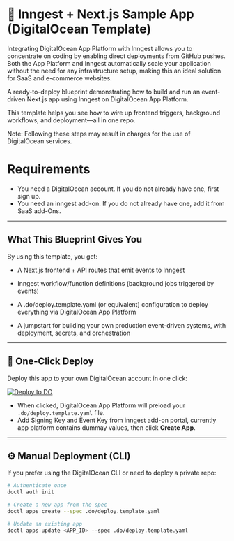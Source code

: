 # 🧩 Inngest + Next.js Sample App (DigitalOcean Template)

Integrating DigitalOcean App Platform with Inngest allows you to concentrate on coding by enabling direct deployments from GitHub pushes. Both the App Platform and Inngest automatically scale your application without the need for any infrastructure setup, making this an ideal solution for SaaS and e-commerce websites.

A ready-to-deploy blueprint demonstrating how to build and run an event-driven Next.js app using Inngest on DigitalOcean App Platform.

This template helps you see how to wire up frontend triggers, background workflows, and deployment—all in one repo.

Note: Following these steps may result in charges for the use of DigitalOcean services.

# Requirements
* You need a DigitalOcean account. If you do not already have one, first sign up.
* You need an inngest add-on. If you do not already have one, add it from SaaS add-Ons. 

---

## What This Blueprint Gives You

By using this template, you get:

* A Next.js frontend + API routes that emit events to Inngest

* Inngest workflow/function definitions (background jobs triggered by events)

* A .do/deploy.template.yaml (or equivalent) configuration to deploy everything via DigitalOcean App Platform

* A jumpstart for building your own production event-driven systems, with deployment, secrets, and orchestration

---

## 🚀 One-Click Deploy

Deploy this app to your own DigitalOcean account in one click:

[![Deploy to DO](https://www.deploytodo.com/do-btn-blue.svg)](https://cloud.digitalocean.com/apps/new?repo=https://github.com/digitalocean/inngest-sample-app/tree/main&spec=.do/deploy.template.yaml)


* When clicked, DigitalOcean App Platform will preload your `.do/deploy.template.yaml` file.  
* Add Signing Key and Event Key from inngest add-on portal, currently app platform contains dummay values, then click **Create App**.


---

## ⚙️ Manual Deployment (CLI)

If you prefer using the DigitalOcean CLI or need to deploy a private repo:

```bash
# Authenticate once
doctl auth init

# Create a new app from the spec
doctl apps create --spec .do/deploy.template.yaml

# Update an existing app
doctl apps update <APP_ID> --spec .do/deploy.template.yaml
